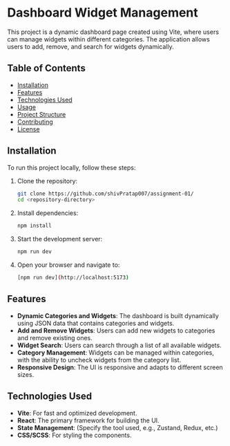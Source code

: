 # Dashboard Widget Management

This project is a dynamic dashboard page created using Vite, where users can manage widgets within different categories. The application allows users to add, remove, and search for widgets dynamically.

## Table of Contents
- [Installation](#installation)
- [Features](#features)
- [Technologies Used](#technologies-used)
- [Usage](#usage)
- [Project Structure](#project-structure)
- [Contributing](#contributing)
- [License](#license)

## Installation

To run this project locally, follow these steps:

1. Clone the repository:
   ```bash
   git clone https://github.com/shivPratap007/assignment-01/
   cd <repository-directory>
2. Install dependencies:
   ```bash
   npm install
3. Start the development server:
   ```bash
   npm run dev
4. Open your browser and navigate to:
   ```bash
   [npm run dev](http://localhost:5173)

## Features

- **Dynamic Categories and Widgets**: The dashboard is built dynamically using JSON data that contains categories and widgets.
- **Add and Remove Widgets**: Users can add new widgets to categories and remove existing ones.
- **Widget Search**: Users can search through a list of all available widgets.
- **Category Management**: Widgets can be managed within categories, with the ability to uncheck widgets from the category list.
- **Responsive Design**: The UI is responsive and adapts to different screen sizes.

## Technologies Used

- **Vite**: For fast and optimized development.
- **React**: The primary framework for building the UI.
- **State Management**: (Specify the tool used, e.g., Zustand, Redux, etc.)
- **CSS/SCSS**: For styling the components.



